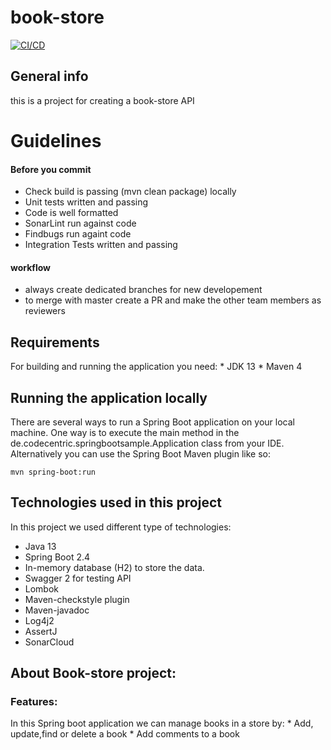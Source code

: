 # book-store

[![CI/CD](https://github.com/hamzachikar/book-store/workflows/book-store-CI/badge.svg)](https://github.com/hamzachikar/book-store/actions)

## General info
this is a project for creating a book-store API 

# Guidelines
#### Before you commit
 - Check build is passing (mvn clean package) locally
 - Unit tests written and passing
 - Code is well formatted
 - SonarLint run against code
 - Findbugs run againt code
 - Integration Tests written and passing

#### workflow
 - always create dedicated branches for new developement
 - to merge with master create a PR and make the other team members as reviewers
   
## Requirements
  For building and running the application you need:
    * JDK 13
    * Maven 4

## Running the application locally
  There are several ways to run a Spring Boot application on your local machine. One way is to execute the main method in the de.codecentric.springbootsample.Application class    from your IDE.
Alternatively you can use the Spring Boot Maven plugin like so:
```
mvn spring-boot:run
````
## Technologies used in this project
  In this project we used different type of technologies:  
   * Java 13
   * Spring Boot 2.4
   * In-memory database (H2) to store the data.
   * Swagger 2 for testing API
   * Lombok
   * Maven-checkstyle plugin
   * Maven-javadoc
   * Log4j2
   * AssertJ
   * SonarCloud

## About Book-store project:
  ### Features:
   In this Spring boot application we can manage books in a store by:
    * Add, update,find or delete a book
    * Add comments to a book


